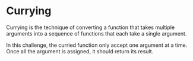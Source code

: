 # Currying

Currying is the technique of converting a function that takes multiple arguments into a sequence of functions that each take a single argument.

In this challenge, the curried function only accept one argument at a time. Once all the argument is assigned, it should return its result.
